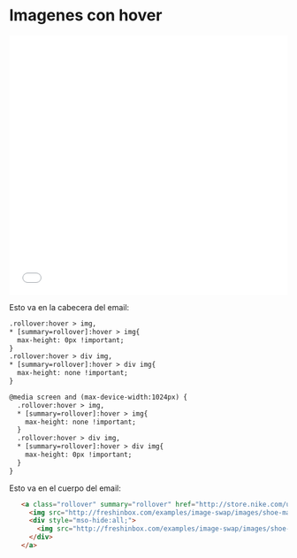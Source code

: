 # Imagenes con hover

<iframe height="470" style="width: 100%;" scrolling="no" title="Hover image" src="//codepen.io/IgnacioRodrigues/embed/ymvrxj/?height=470&theme-id=0&default-tab=result" frameborder="no" allowtransparency="true" allowfullscreen="true">
  See the Pen <a href='https://codepen.io/IgnacioRodrigues/pen/ymvrxj/'>Hover image</a> by Ignacio Rodrigues
  (<a href='https://codepen.io/IgnacioRodrigues'>@IgnacioRodrigues</a>) on <a href='https://codepen.io'>CodePen</a>.
</iframe>

Esto va en la cabecera del email:

```html
.rollover:hover > img,
* [summary=rollover]:hover > img{
  max-height: 0px !important;
}  
.rollover:hover > div img,
* [summary=rollover]:hover > div img{
  max-height: none !important;
}

@media screen and (max-device-width:1024px) {
  .rollover:hover > img,
  * [summary=rollover]:hover > img{
    max-height: none !important;
  }
  .rollover:hover > div img,
  * [summary=rollover]:hover > div img{
    max-height: 0px !important;
  }  
}
```

Esto va en el cuerpo del email:

```html
   <a class="rollover" summary="rollover" href="http://store.nike.com/us/en_us/pd/flyknit-lunar-3-running-shoe/pid-10252949/pgid-1561757">
     <img src="http://freshinbox.com/examples/image-swap/images/shoe-main2.jpg" width="500" style="display:block;width:500px;"  alt="Nike FlyKnit 3" border=0>
     <div style="mso-hide:all;">
       <img src="http://freshinbox.com/examples/image-swap/images/shoe-alt2.jpg" style="max-height:0px;display:block;width:500px;" width="500" alt="" border=0>
     </div>
   </a>
```
